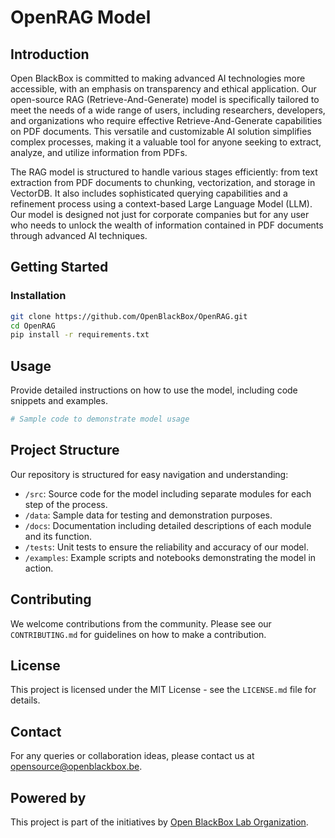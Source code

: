 # OpenRAG Model

## Introduction
Open BlackBox is committed to making advanced AI technologies more accessible, with an emphasis on transparency and ethical application. Our open-source RAG (Retrieve-And-Generate) model is specifically tailored to meet the needs of a wide range of users, including researchers, developers, and organizations who require effective Retrieve-And-Generate capabilities on PDF documents. This versatile and customizable AI solution simplifies complex processes, making it a valuable tool for anyone seeking to extract, analyze, and utilize information from PDFs.

The RAG model is structured to handle various stages efficiently: from text extraction from PDF documents to chunking, vectorization, and storage in VectorDB. It also includes sophisticated querying capabilities and a refinement process using a context-based Large Language Model (LLM). Our model is designed not just for corporate companies but for any user who needs to unlock the wealth of information contained in PDF documents through advanced AI techniques.

## Getting Started

### Installation

```bash
git clone https://github.com/OpenBlackBox/OpenRAG.git
cd OpenRAG
pip install -r requirements.txt
```

## Usage
Provide detailed instructions on how to use the model, including code snippets and examples.

```python
# Sample code to demonstrate model usage
```

## Project Structure

Our repository is structured for easy navigation and understanding:

- `/src`: Source code for the model including separate modules for each step of the process.
- `/data`: Sample data for testing and demonstration purposes.
- `/docs`: Documentation including detailed descriptions of each module and its function.
- `/tests`: Unit tests to ensure the reliability and accuracy of our model.
- `/examples`: Example scripts and notebooks demonstrating the model in action.

## Contributing

We welcome contributions from the community. Please see our `CONTRIBUTING.md` for guidelines on how to make a contribution.

## License

This project is licensed under the MIT License - see the `LICENSE.md` file for details.

## Contact

For any queries or collaboration ideas, please contact us at [opensource@openblackbox.be](mailto:opensource@openblackbox.be).

## Powered by

This project is part of the initiatives by [Open BlackBox Lab Organization](https://github.com/OpenBlackBoxLab).
